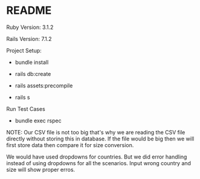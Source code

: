 # README

Ruby Version: 3.1.2

Rails Version: 7.1.2

Project Setup:

* bundle install

* rails db:create

* rails assets:precompile

* rails s

Run Test Cases

* bundle exec rspec

NOTE: Our CSV file is not too big that's why we are reading the CSV file directly without storing this in database. If the file would be big then we will first store data then compare it for size 
conversion.

We would have used dropdowns for countries. But we did error handling instead of using dropdowns for all the scenarios. Input wrong country and size will show proper erros.
